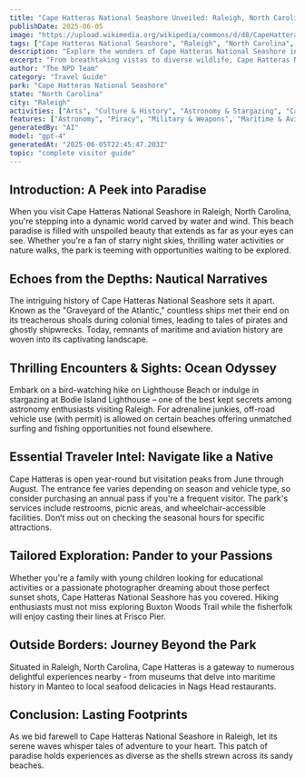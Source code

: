 ```yaml
---
title: "Cape Hatteras National Seashore Unveiled: Raleigh, North Carolinas Natural Wonder"
publishDate: 2025-06-05
image: "https://upload.wikimedia.org/wikipedia/commons/d/d8/CapeHatterasNationalSeashore.JPG"
tags: ["Cape Hatteras National Seashore", "Raleigh", "North Carolina", "Beaches", "Wildlife Viewing Astronomy & Stargazing", "Camping", "Fishing & Hunting", "Maritime History"]
description: "Explore the wonders of Cape Hatteras National Seashore in Raleigh, North Carolina in this comprehensive guide. Complete with insider tips and must-see highli..."
excerpt: "From breathtaking vistas to diverse wildlife, Cape Hatteras National Seashore has something to offer every traveler. Get ready for the ultimate seaside adventure!"
author: "The NPD Team"
category: "Travel Guide"
park: "Cape Hatteras National Seashore"
state: "North Carolina"
city: "Raleigh"
activities: ["Arts", "Culture & History", "Astronomy & Stargazing", "Camping", "Educational Activities", "Fishing & Hunting", "Hiking & Trekking", "Motorized Recreation", "Water Activities", "Wildlife Viewing"]
features: ["Astronomy", "Piracy", "Military & Weapons", "Maritime & Aviation", "Water & Coastal Geography", "Science", "Innovation & Industry", "Wildlife & Conservation", "Transportation", "U.S. Wars & Conflicts", "Cultural Heritage & Society", "Natural Features & Ecosystems"]
generatedBy: "AI"
model: "gpt-4"
generatedAt: "2025-06-05T22:45:47.203Z"
topic: "complete visitor guide"
---
```


## Introduction: A Peek into Paradise 
When you visit Cape Hatteras National Seashore in Raleigh, North Carolina, you're stepping into a dynamic world carved by water and wind. This beach paradise is filled with unspoiled beauty that extends as far as your eyes can see. Whether you're a fan of starry night skies, thrilling water activities or nature walks, the park is teeming with opportunities waiting to be explored.

## Echoes from the Depths: Nautical Narratives
The intriguing history of Cape Hatteras National Seashore sets it apart. Known as the "Graveyard of the Atlantic," countless ships met their end on its treacherous shoals during colonial times, leading to tales of pirates and ghostly shipwrecks. Today, remnants of maritime and aviation history are woven into its captivating landscape.

## Thrilling Encounters & Sights: Ocean Odyssey
Embark on a bird-watching hike on Lighthouse Beach or indulge in stargazing at Bodie Island Lighthouse – one of the best kept secrets among astronomy enthusiasts visiting Raleigh. For adrenaline junkies, off-road vehicle use (with permit) is allowed on certain beaches offering unmatched surfing and fishing opportunities not found elsewhere.

## Essential Traveler Intel: Navigate like a Native
Cape Hatteras is open year-round but visitation peaks from June through August. The entrance fee varies depending on season and vehicle type, so consider purchasing an annual pass if you're a frequent visitor. The park's services include restrooms, picnic areas, and wheelchair-accessible facilities. Don’t miss out on checking the seasonal hours for specific attractions.

## Tailored Exploration: Pander to your Passions
Whether you're a family with young children looking for educational activities or a passionate photographer dreaming about those perfect sunset shots, Cape Hatteras National Seashore has you covered. Hiking enthusiasts must not miss exploring Buxton Woods Trail while the fisherfolk will enjoy casting their lines at Frisco Pier.

## Outside Borders: Journey Beyond the Park
Situated in Raleigh, North Carolina, Cape Hatteras is a gateway to numerous delightful experiences nearby - from museums that delve into maritime history in Manteo to local seafood delicacies in Nags Head restaurants.

## Conclusion: Lasting Footprints
As we bid farewell to Cape Hatteras National Seashore in Raleigh, let its serene waves whisper tales of adventure to your heart. This patch of paradise holds experiences as diverse as the shells strewn across its sandy beaches.